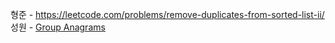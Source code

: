 
형준 - https://leetcode.com/problems/remove-duplicates-from-sorted-list-ii/  
성원 - [Group Anagrams](https://leetcode.com/problems/group-anagrams/description/)  
